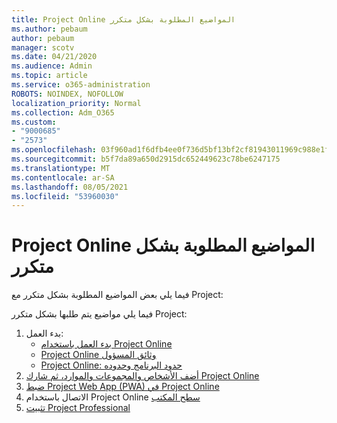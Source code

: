 ```yaml
---
title: Project Online المواضيع المطلوبة بشكل متكرر
ms.author: pebaum
author: pebaum
manager: scotv
ms.date: 04/21/2020
ms.audience: Admin
ms.topic: article
ms.service: o365-administration
ROBOTS: NOINDEX, NOFOLLOW
localization_priority: Normal
ms.collection: Adm_O365
ms.custom:
- "9000685"
- "2573"
ms.openlocfilehash: 03f960ad1f6dfb4ee0f736d5bf13bf2cf81943011969c988e1f49e9dfa12ea84
ms.sourcegitcommit: b5f7da89a650d2915dc652449623c78be6247175
ms.translationtype: MT
ms.contentlocale: ar-SA
ms.lasthandoff: 08/05/2021
ms.locfileid: "53960030"
---
```

# <a name="project-online-frequently-requested-topics"></a>Project Online المواضيع المطلوبة بشكل متكرر

فيما يلي بعض المواضيع المطلوبة بشكل متكرر مع Project:

فيما يلي مواضيع يتم طلبها بشكل متكرر Project:
1.  بدء العمل: 
    -   [بدء العمل باستخدام Project Online](https://docs.microsoft.com/projectonline/get-started-with-project-online) 
    -   [Project Online وثائق المسؤول](https://docs.microsoft.com/projectonline/project-online) 
    -   [Project Online: حدود البرنامج وحدوده](https://docs.microsoft.com/ProjectOnline/project-online-software-boundaries-and-limits) 
2.  [أضف الأشخاص والمجموعات والموارد، ثم شارك Project Online](https://docs.microsoft.com/projectonline/step-2-add-people-to-project-online) 
3.  [ضبط Project Web App (PWA) في Project Online](https://docs.microsoft.com/projectonline/tune-project-online-performance)
4.  الاتصال باستخدام Project Online [سطح المكتب](https://docs.microsoft.com/projectonline/connect-to-project-online-with-the-project-online-desktop-client) 
5.  [تثبيت Project Professional](https://support.office.com/article/install-project-7059249b-d9fe-4d61-ab96-5c5bf435f281) 
